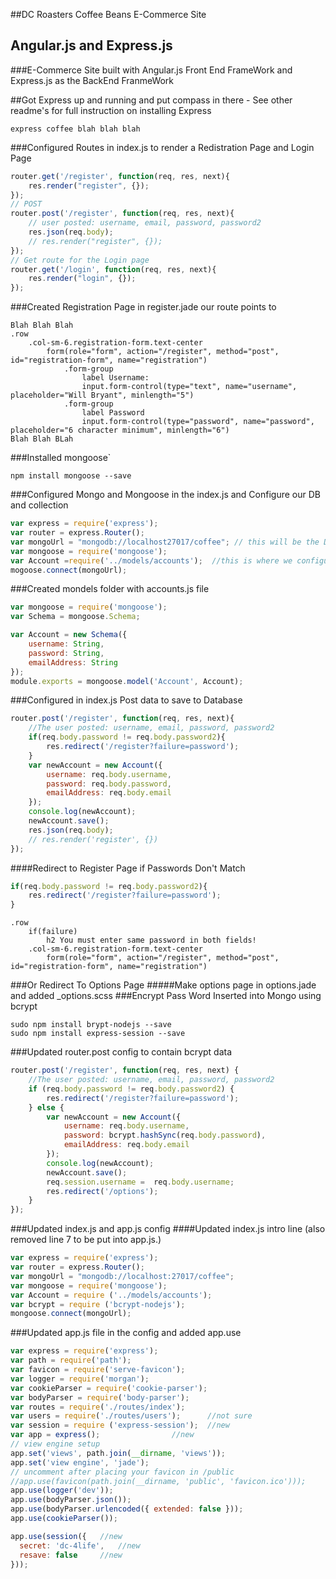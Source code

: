 ##DC Roasters Coffee Beans E-Commerce Site
## Angular.js and Express.js
###E-Commerce Site built with Angular.js Front End FrameWork and Express.js as the BackEnd FranmeWork

##Got Express up and running and put compass in there - See other readme's for full instruction on installing Express
```
express coffee blah blah blah
```

###Configured Routes in index.js to render a Redistration Page and Login Page
```js
router.get('/register', function(req, res, next){
	res.render("register", {});
});
// POST
router.post('/register', function(req, res, next){
	// user posted: username, email, password, password2
	res.json(req.body);
	// res.render("register", {});
});
// Get route for the Login page
router.get('/login', function(req, res, next){
	res.render("login", {});
});
```
###Created Registration Page in register.jade our route points to
```jade
Blah Blah Blah
.row
	.col-sm-6.registration-form.text-center
		form(role="form", action="/register", method="post", id="registration-form", name="registration")
			.form-group
				label Username:
				input.form-control(type="text", name="username", placeholder="Will Bryant", minlength="5")
			.form-group
				label Password
				input.form-control(type="password", name="password", placeholder="6 character minimum", minlength="6")
Blah Blah BLah
```

###Installed mongoose`
```
npm install mongoose --save
```
###Configured Mongo and Mongoose in the index.js and Configure our DB and collection 
```js
var express = require('express');
var router = express.Router();
var mongoUrl = "mongodb://localhost27017/coffee"; // this will be the DB
var mongoose = require('mongoose');
var Account =require('../models/accounts');  //this is where we configure 
mogoose.connect(mongoUrl);
```
###Created mondels folder with accounts.js file
```js
var mongoose = require('mongoose');
var Schema = mongoose.Schema;

var Account = new Schema({
	username: String,
	password: String,
	emailAddress: String
});
module.exports = mongoose.model('Account', Account);
```
###Configured in index.js Post data to save to Database
```js
router.post('/register', function(req, res, next){
	//The user posted: username, email, password, password2
	if(req.body.password != req.body.password2){
		res.redirect('/register?failure=password');
	}
	var newAccount = new Account({
		username: req.body.username,
		password: req.body.password,
		emailAddress: req.body.email
	});
	console.log(newAccount);
	newAccount.save();
	res.json(req.body);
	// res.render('register', {})
});
```
####Redirect to Register Page if Passwords Don't Match
```js
if(req.body.password != req.body.password2){
	res.redirect('/register?failure=password');
}
```
```jade
.row
	if(failure)
		h2 You must enter same password in both fields!
	.col-sm-6.registration-form.text-center
		form(role="form", action="/register", method="post", id="registration-form", name="registration")
```
###Or Redirect To Options Page
#####Make options page in options.jade and added _options.scss 
###Encrypt Pass Word Inserted into Mongo using bcrypt
```
sudo npm install brypt-nodejs --save
sudo npm install express-session --save
```
###Updated router.post config to contain bcrypt data
```js
router.post('/register', function(req, res, next) {
    //The user posted: username, email, password, password2
    if (req.body.password != req.body.password2) {
        res.redirect('/register?failure=password');
    } else {
        var newAccount = new Account({
            username: req.body.username,
            password: bcrypt.hashSync(req.body.password), 
            emailAddress: req.body.email
        });
		console.log(newAccount);
		newAccount.save();
		req.session.username =  req.body.username;
		res.redirect('/options');
    }
});
```
###Updated index.js and app.js config
####Updated index.js intro line (also removed line 7 to be put into app.js.)
```js
var express = require('express');
var router = express.Router();
var mongoUrl = "mongodb://localhost:27017/coffee";
var mongoose = require('mongoose');
var Account = require ('../models/accounts');
var bcrypt = require ('bcrypt-nodejs');
mongoose.connect(mongoUrl);
```
###Updated app.js file in the config and added app.use
```js
var express = require('express');
var path = require('path');
var favicon = require('serve-favicon');
var logger = require('morgan');
var cookieParser = require('cookie-parser');
var bodyParser = require('body-parser');
var routes = require('./routes/index');
var users = require('./routes/users'); 		//not sure
var session = require ('express-session'); 	//new
var app = express(); 				//new
// view engine setup
app.set('views', path.join(__dirname, 'views'));
app.set('view engine', 'jade');
// uncomment after placing your favicon in /public
//app.use(favicon(path.join(__dirname, 'public', 'favicon.ico')));
app.use(logger('dev'));
app.use(bodyParser.json());
app.use(bodyParser.urlencoded({ extended: false }));
app.use(cookieParser());

app.use(session({	//new
  secret: 'dc-4life',   //new
  resave: false		//new
})); 
```

